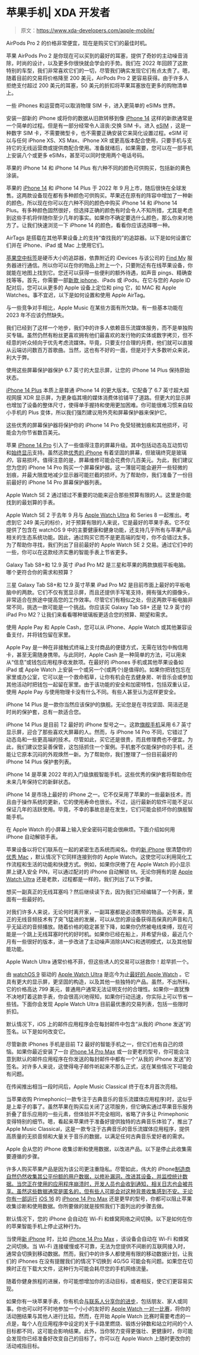 # 苹果手机| XDA 开发者

> 原文：<https://www.xda-developers.com/apple-mobile/>

[](/apple-airpods-pro-2-march-2023-deal/)

AirPods Pro 2 的价格非常便宜，现在是购买它们的最佳时机。

苹果 AirPods Pro 2 是你现在可以买到的最好的耳塞，提供了奇妙的主动噪音消除，时尚的设计，以及更多你很快就会学会的手势。我们在 2022 年回顾了这款特别的车型，我们非常喜欢它们的一切，尽管我们确实发现它们有点太贵了。嗯，随着目前的交易将价格降至 200 美元，AirPods Pro 2 更容易获得。由于许多人拒绝支付超过 200 美元的耳塞，50 美元的折扣将苹果耳塞放在更多的购物清单上。

[](/how-set-up-transfer-esim-on-iphone/)

一些 iPhones 和运营商可以取消物理 SIM 卡，进入更简单的 eSIMs 世界。

安装一部新的 iPhone 或将你的数据从旧款转移到像 [iPhone 14](https://www.xda-developers.com/apple-iphone-14-review/) 这样的新款通常是一个简单的过程。但是有一部分经常令人沮丧:交换 SIM 卡。进入 [eSIM](https://www.xda-developers.com/how-to-use-esim/) ，这是一种数字 SIM 卡，不需要微型卡，也不需要正确安装它来简化设置过程。eSIM 可以与任何 iPhone XS、XS Max、iPhone XR 或更高版本配合使用，只要手机与支持它的无线运营商或提供商配合使用。准备就绪后，如果需要，您可以在一部手机上安装八个或更多 eSIMs，甚至可以同时使用两个电话号码。

[](/apple-iphone-14-colors/)

苹果的 iPhone 14 和 iPhone 14 Plus 有六种不同的颜色可供购买，包括新的黄色涂装。

苹果的 [iPhone 14](https://www.xda-developers.com/apple-iphone-14/) 和 iPhone 14 Plus 于 2022 年 9 月上市，随后很快在全球发售。这两款设备现在都有多种颜色可供购买。苹果还在原有的阵容中增加了一种新的颜色，所以现在你可以在六种不同的颜色中购买 iPhone 14 和 iPhone 14 Plus。有多种颜色固然很好，但选择正确的颜色有时会令人不知所措，尤其是考虑到这些手机将伴随你至少几年的事实。如果你不确定要选什么颜色，那么你来对地方了。让我们快速浏览一下 iPhone 14 的颜色，看看你应该选择哪一种。

[](/how-to-setup-use-airtag/)

AirTags 是搭载在其他苹果设备上的支持“查找我的”的追踪器。以下是如何设置它们并在 iPhone、iPad 或 Mac 上使用它们。

[苹果空中标签](https://www.xda-developers.com/apple-airtags-review/)是硬币大小的追踪器，依靠附近的 iDevices 与该公司的 [Find My](https://www.xda-developers.com/find-my-app-guide/) 服务器进行通信。所以你可以在你的物品上附上一个，只要附近有在线苹果设备，你就能在地图上找到它。您还可以获得一些便利的额外待遇，如声音 pings、精确查找等等。首先，你需要一部[新款 iphone](https://www.xda-developers.com/best-iphone)、iPads 或 iPods。在它与您的 Apple ID 配对后，您可以从更多的 Apple 设备上定位和 ping 它，如 MAC 和 Apple Watches。事不宜迟，以下是如何设置和使用 Apple AirTag。

[](/apple-music-lags-behind/)

与一些竞争对手相比，Apple Music 在某些方面有所欠缺。有一些基本功能在 2023 年不应该仍然缺失。

我们已经到了这样一个地步，我们中的许多人依赖音乐流媒体服务，而不是单独购买专辑。虽然仍然有粉丝更喜欢拥有他们最喜欢的发行物的实体或数字拷贝，但不经意的听众倾向于优先考虑流媒体。毕竟，只要支付合理的月费，他们就可以直接从云端访问数百万首歌曲。当然，这也有不好的一面，但是对于大多数听众来说，利大于弊。

[](/best-apple-iphone-14-plus-screen-protectors/)

使用这些屏幕保护器保护 6.7 英寸的大显示屏，让您的 iPhone 14 Plus 保持原始状态。

[iPhone 14 Plus](https://www.xda-developers.com/apple-iphone-14-review/) 本质上是普通 iPhone 14 的更大版本。它配备了 6.7 英寸超大超视网膜 XDR 显示屏，为更身临其境的媒体消费体验铺平了道路。但更大的显示屏也增加了设备的整体尺寸，使得单手握持和使用更加困难。你可能很难习惯来自较小手机的 Plus 变体，所以我们强烈建议用外壳和屏幕保护器来保护它。

[](/best-apple-iphone-14-pro-screen-protectors/)

这些优秀的屏幕保护器将保护你的 iPhone 14 Pro 免受轻微划痕和其他损坏，可能会为你节省数百美元。

苹果 [iPhone 14 Pro](http://xda-developers.com/apple-iphone-14-pro-review) 引入了一些值得注意的屏幕升级。其中包括动态岛互动剪切和[始终显示](http://www.xda-developers.com/how-to-customize-always-on-display-ios/)支持。虽然这款[优秀的 iPhone](http://xda-developers.com/best-iphone) 有着坚固的屏幕，但玻璃终究是玻璃*的*，容易损坏。值得注意的是，屏幕维修可能会花费你几百美元。为此，我们建议您为您的 iPhone 14 Pro 购买一个屏幕保护器。这一薄层可能会避开一些轻微的划痕，并最大限度地减少显示器可能拦截的损坏。为了帮助你，我们准备了一份目前最好的 iPhone 14 Pro 屏幕保护器列表。

[](/best-apple-watch-se-2-deals/)

Apple Watch SE 2 通过错过不重要的功能来迎合那些预算有限的人。这里是你能找到的最划算的手表。

Apple Watch SE 2 于去年 9 月与 [Apple Watch Ultra](http://www.xda-developers.com/apple-watch-ultra-review) 和 Series 8 一起推出。考虑到它 249 美元的标价，对于预算有限的人来说，它是最好的苹果手表。它不仅提供了包含在 watchOS 9 中的主要健康和健身功能，还支持几乎所有与苹果产品相关的生态系统功能。因此，通过购买它而不是更高端的型号，你不会错过太多。为了帮助你寻找，我们列出了目前最好的 Apple Watch SE 2 交易。通过它们中的一些，你可以在这款经济实惠的智能手表上节省更多。

[](/samsung-galaxy-tab-s8-plus-vs-apple-ipad-pro/)

Galaxy Tab S8+和 12.9 英寸 iPad Pro M2 是三星和苹果的两款旗舰平板电脑。哪个更符合你的需求和预算？

三星 Galaxy Tab S8+和 12.9 英寸苹果 iPad Pro M2 是目前市面上最好的平板电脑中的两款。它们不仅有宽显示屏，而且还提供手写笔支持，拥有强大的摄像头，非常适合在旅途中提高您的工作效率。尽管它们有相似之处，但这两款平板电脑非常不同，挑选一款可能是一个挑战。你应该买 Galaxy Tab S8+ 还是 12.9 英寸的 iPad Pro M2？让我们来看看哪种玻璃板更适合您的预算、期望和需求。

[](/how-to-set-up-and-use-apple-pay-and-apple-pay-cash/)

使用 Apple Pay 和 Apple Cash，您可以从 iPhone、Apple Watch 或其他兼容设备支付，并将钱包留在家里。

Apple Pay 是一种在非接触式终端上支付商品的便捷方式，无需在钱包中掏信用卡，甚至无需随身携带。与此同时，Apple Cash 是一种简单的方法，可以用来从“信息”或钱包应用程序收发款项。在最好的 iPhones 手机或其他苹果设备如 iPad 或 Apple Watch 上安装一个或另一个(或两个)是值得的。如果你把钱包忘在家里或办公室，它可以是一个救命稻草，让你有机会在去健身房、听音乐会或参加其他活动时把钱包一起留在家里。由于该功能的安全和加密特性，包括双重认证，使用 Apple Pay 与使用物理卡没有什么不同。有些人甚至认为这样更安全。

[](/best-apple-iphone-14-plus-cases/)

iPhone 14 Plus 是一款你当然应该保护的旗舰。无论您是在寻找坚固、简洁还是时尚的保护套，总有一款适合您。

iPhone 14 Plus 是目前 T2 最好的 iPhone 型号之一。这款[旗舰手机](http://www.xda-developers.com/best-phones)采用 6.7 英寸显示屏，迎合了那些喜欢大屏幕的人。然而，与 iPhone 14 Pro 不同，它错过了动态岛和一些更高端的技术。尽管如此，买它还是很贵，而且修理费也不便宜。为此，我们建议您妥善保管，这包括抓住一个案例。手机套不仅能保护你的手机，还能让它原本沉闷的外观焕然一新。为了帮助你，我们整理了一份目前最好的 iPhone 14 Plus 保护套列表。

[](/best-apple-iphone-14-cases/)

iPhone 14 是苹果 2022 年的入门级旗舰智能手机，这些优秀的保护套将帮助你在未来几年保持它的新鲜状态。

iPhone 14 是市场上最好的 iPhone 之一。它不仅采用了苹果的一些最新技术，而且由于操作系统的更新，它的使用寿命也很长。不过，运行最新的软件可能不足以保证几年的活跃使用。毕竟，不幸的事故总是在发生，它们可能会损坏你的旗舰智能手机。

[](/how-to-unlock-apple-watch-with-iphone/)

在 Apple Watch 的小屏幕上输入安全密码可能会很麻烦。下面介绍如何用 iPhone 自动解锁手表。

苹果设备以将它们联系在一起的紧密生态系统而闻名。你的[新 iPhone](http://www.xda-developers.com/best-iphone) 很清楚你的[优秀 Mac](http://www.xda-developers.com/best-macs) ，默认情况下它同样连接到你的 Apple Watch。这使您可以利用简化工作流程和生活的功能和快捷方式。例如，如果你厌倦了在 Apple Watch 的小显示屏上键入安全 PIN，可以通过配对的 iPhone 自动解锁 tit。无论你拥有的是 [Apple Watch Ultra](http://www.xda-developers.com/apple-watch-ultra-review) 还是老款，过程都是一样的，我们列出了以下步骤。

[](/best-wireless-earbuds/)

想买一副真正的无线耳塞吗？然后继续读下去，因为我们已经编辑了一个列表，里面有一些最好的。

对我们许多人来说，无论何时离开家，一副耳塞都是必须携带的物品。近年来，真正的无线音频技术有了突飞猛进的发展，可以从您的源设备获得高保真的声音和几乎无延迟的音频播放。随着价格的稳定甚至下降，如果你仍然被电线束缚，现在可能是一个跳上无线耳塞时代的好时机。如果你已经在船上，并希望升级，最近几个月有一些很好的版本，进一步改进了主动噪声消除(ANC)和透明模式，以及其他智能功能。

[](/best-apple-watch-ultra-deals/)

Apple Watch Ultra 通常价格不菲，但这些诱人的交易可以拯救你！趁早抓一个。

由 [watchOS 9](http://www.xda-developers.com/watchos-9) 驱动的 [Apple Watch Ultra](http://www.xda-developers.com/apple-watch-ultra-review/) 是迄今为止[最好的 Apple Watch](http://www.xda-developers.com/best-apple-watch) 。它具有更大的显示屏，更坚固的构造，以及其他一些独特的产品。虽然，不出所料，它的价格高达 799 美元，普通用户通常无法证明支付的合理性。如果你一直犹豫不决地盯着这款手表，你会很高兴地得知，如果你行动迅速，你实际上可以节省一些钱。下面你会发现 Apple Watch Ultra 目前最优惠的交易列表，包括一些限时折扣。

[](/how-disable-sent-from-iphone-signature/)

默认情况下，iOS 上的邮件应用程序会在每封邮件中包含“从我的 iPhone 发送”的签名。以下是如何改变它。

尽管新款 iPhones 手机是目前 T2 最好的智能手机之一，但它们也有自己的烦恼。如果你最近安装了一台 [iPhone 14 Pro Max](http://xda-developers.com/apple-iphone-14-pro-max-review) 或一台更老的型号，你可能会注意到默认的邮件应用程序在你发送的每封邮件中都有一个“从我的 iPhone 发送”的签名。对许多人来说，这使得电子邮件听起来不那么正式，这在某些情况下可能会有问题。

[](/apple-music-classical-march-28/)

在传闻推出相当一段时间后，Apple Music Classical 终于在本月首次亮相。

当苹果收购 Primephonic(一款专注于古典音乐的音乐流媒体应用程序)时，这似乎是上辈子的事了。虽然苹果在购买后关闭了这项服务，但它确实通过苹果音乐服务折叠了音乐应用的一些元素，但体验并不完全相同，省略了许多让 Primephonic 变得特别的细节。嗯，看起来苹果终于准备好提供独特的古典音乐体验了，推出了 Apple Music Classical，这是一款专注于古典音乐的音乐流媒体应用程序，提供高质量的无损音频和大量关于音乐的数据，以满足任何古典音乐爱好者的需求。

[](/how-to-stop-collecting-diagnostic-data-iphone/)

Apple 会从您的 iPhone 收集诊断和使用数据，以改进产品。以下是停止此收集需要遵循的步骤。

许多人购买苹果产品是因为该公司更注重隐私。尽管如此，伟大的 iPhone[制造商自然仍然收集其公平份额的用户数据，以修补漏洞，改进其设备，并监控统计数据。当您正在使用的应用程序崩溃时，开发人员也会收到通知，相关日志也会被共享。虽然这些数据通常是匿名的，但有些人可能会对这种背景收集感到不安。无论你有一部运行](http://xda-developers.com/best-iphone) [iOS 16](http://xda-developers.com/ios-16) 的 [iPhone 14 Pro Max](http://xda-developers.com/apple-iphone-14-pro-max-review) 还是更早的型号，你都可以阻止苹果收集诊断和使用数据。你所要做的就是按照我们下面列出的步骤去做。

[](/how-stop-iphone-switching-wi-fi-cellular/)

默认情况下，您的 iPhone 会自动在 Wi-Fi 和蜂窝网络之间切换。以下是如何在你的苹果智能手机上停止这种行为。

当使用[新 iPhone](http://xda-developers.com/best-iphone) 时，比如 [iPhone 14 Pro Max](http://xda-developers.com/apple-iphone-14-pro-max-review) ，该设备会自动在 Wi-Fi 和蜂窝之间切换。当 Wi-Fi 连接缓慢或不可靠，无法为您提供不间断的互联网接入时，通常会切换到移动数据。然而，我们中的许多人都使用有限的移动数据计划，让我们的 iPhones 在没有提醒我们的情况下切换到 4G/5G 可能会有问题。如果您在切换时正在下载大文件，这种行为可能会耗尽您的手机网络流量。

[](/how-change-activity-ring-goals-apple-watch/)

随着你健身旅程的进展，你可能想增加你的活动目标，或者相反，使它们更容易实现。

如果你有一块苹果手表，你有机会[与联系人分享你的进步](https://www.xda-developers.com/how-to-add-share-activity-apple-watch/)，包括朋友、家人或同事。你也可以时不时地参加一个小小的友好的 [Apple Watch 一对一比赛](https://www.xda-developers.com/how-set-up-competitions-apple-watch/)，将你的活动圈结果与其他人进行比较。然而，在开始 Apple Watch 比赛时需要考虑的一点是，每个人在应用程序中设定的关于卡路里燃烧、锻炼分钟数和站立时间的个人目标都不同，这可能会影响结果。此外，当你努力变得更强壮、更健康时，你可能会发现你已经准备好改变自己的目标了。你可以在 Apple Watch 上随时更改你的活动戒指目标。